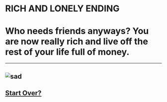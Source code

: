 # RICH AND LONELY ENDING
# Who needs friends anyways? You are now really rich and live off the rest of your life full of money.
---
![sad](https://static.tvtropes.org/pmwiki/pub/images/gobsofmoney1.jpg)
---
## [Start Over?](../home.md)